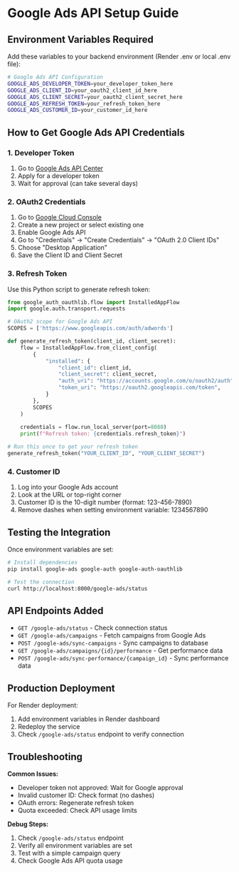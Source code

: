 # Google Ads API Setup Guide

## Environment Variables Required

Add these variables to your backend environment (Render .env or local .env file):

```bash
# Google Ads API Configuration
GOOGLE_ADS_DEVELOPER_TOKEN=your_developer_token_here
GOOGLE_ADS_CLIENT_ID=your_oauth2_client_id_here  
GOOGLE_ADS_CLIENT_SECRET=your_oauth2_client_secret_here
GOOGLE_ADS_REFRESH_TOKEN=your_refresh_token_here
GOOGLE_ADS_CUSTOMER_ID=your_customer_id_here
```

## How to Get Google Ads API Credentials

### 1. Developer Token
1. Go to [Google Ads API Center](https://developers.google.com/google-ads/api/docs/first-call/overview)
2. Apply for a developer token
3. Wait for approval (can take several days)

### 2. OAuth2 Credentials
1. Go to [Google Cloud Console](https://console.cloud.google.com)
2. Create a new project or select existing one
3. Enable Google Ads API
4. Go to "Credentials" → "Create Credentials" → "OAuth 2.0 Client IDs"
5. Choose "Desktop Application" 
6. Save the Client ID and Client Secret

### 3. Refresh Token
Use this Python script to generate refresh token:

```python
from google_auth_oauthlib.flow import InstalledAppFlow
import google.auth.transport.requests

# OAuth2 scope for Google Ads API
SCOPES = ['https://www.googleapis.com/auth/adwords']

def generate_refresh_token(client_id, client_secret):
    flow = InstalledAppFlow.from_client_config(
        {
            "installed": {
                "client_id": client_id,
                "client_secret": client_secret,
                "auth_uri": "https://accounts.google.com/o/oauth2/auth",
                "token_uri": "https://oauth2.googleapis.com/token",
            }
        },
        SCOPES
    )
    
    credentials = flow.run_local_server(port=8080)
    print(f"Refresh token: {credentials.refresh_token}")

# Run this once to get your refresh token
generate_refresh_token("YOUR_CLIENT_ID", "YOUR_CLIENT_SECRET")
```

### 4. Customer ID
1. Log into your Google Ads account
2. Look at the URL or top-right corner 
3. Customer ID is the 10-digit number (format: 123-456-7890)
4. Remove dashes when setting environment variable: 1234567890

## Testing the Integration

Once environment variables are set:

```bash
# Install dependencies
pip install google-ads google-auth google-auth-oauthlib

# Test the connection
curl http://localhost:8000/google-ads/status
```

## API Endpoints Added

- `GET /google-ads/status` - Check connection status
- `GET /google-ads/campaigns` - Fetch campaigns from Google Ads
- `POST /google-ads/sync-campaigns` - Sync campaigns to database
- `GET /google-ads/campaigns/{id}/performance` - Get performance data
- `POST /google-ads/sync-performance/{campaign_id}` - Sync performance data

## Production Deployment

For Render deployment:
1. Add environment variables in Render dashboard
2. Redeploy the service
3. Check `/google-ads/status` endpoint to verify connection

## Troubleshooting

**Common Issues:**
- Developer token not approved: Wait for Google approval
- Invalid customer ID: Check format (no dashes)
- OAuth errors: Regenerate refresh token
- Quota exceeded: Check API usage limits

**Debug Steps:**
1. Check `/google-ads/status` endpoint
2. Verify all environment variables are set
3. Test with a simple campaign query
4. Check Google Ads API quota usage